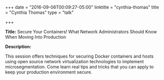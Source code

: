+++
date = "2016-09-06T00:09:27-05:00"
linktitle = "cynthia-thomas"
title = "Cynthia Thomas"
type = "talk"

+++

<div class="span-15  ">
  <div class="span-15  last ">
  <p><strong>Title:</strong>
Secure Your Containers! What Network Administrators Should Know When Moving Into Production
</p>

<p><strong>Description:</strong></p>

<p>
This session offers techniques for securing Docker containers and hosts using open source network virtualization technologies to implement microsegmentation. Come learn real tips and tricks that you can apply to keep your production environment secure. 
</p>
<p>

  </div>
</div>

